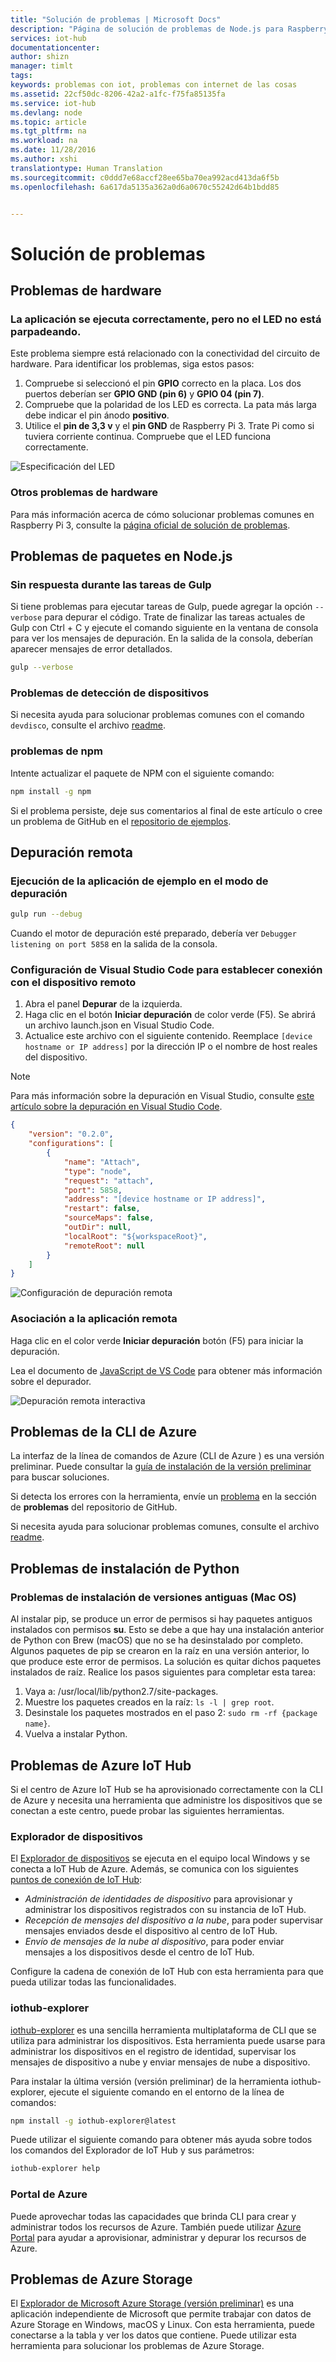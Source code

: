 ```yaml
---
title: "Solución de problemas | Microsoft Docs"
description: "Página de solución de problemas de Node.js para Raspberry Pi"
services: iot-hub
documentationcenter: 
author: shizn
manager: timlt
tags: 
keywords: problemas con iot, problemas con internet de las cosas
ms.assetid: 22cf50dc-8206-42a2-a1fc-f75fa85135fa
ms.service: iot-hub
ms.devlang: node
ms.topic: article
ms.tgt_pltfrm: na
ms.workload: na
ms.date: 11/28/2016
ms.author: xshi
translationtype: Human Translation
ms.sourcegitcommit: c0ddd7e68accf28ee65ba70ea992acd413da6f5b
ms.openlocfilehash: 6a617da5135a362a0d6a0670c55242d64b1bdd85


---
```

# <a name="troubleshooting"></a>Solución de problemas
## <a name="hardware-issues"></a>Problemas de hardware
### <a name="the-application-runs-well-but-the-led-is-not-blinking"></a>La aplicación se ejecuta correctamente, pero no el LED no está parpadeando.
Este problema siempre está relacionado con la conectividad del circuito de hardware. Para identificar los problemas, siga estos pasos:

1. Compruebe si seleccionó el pin **GPIO** correcto en la placa. Los dos puertos deberían ser **GPIO GND (pin 6)** y **GPIO 04 (pin 7)**.
2. Compruebe que la polaridad de los LED es correcta. La pata más larga debe indicar el pin ánodo **positivo**.
3. Utilice el **pin de 3,3 v** y el **pin GND** de Raspberry Pi 3. Trate Pi como si tuviera corriente continua. Compruebe que el LED funciona correctamente.

![Especificación del LED](media/iot-hub-raspberry-pi-lessons/troubleshooting/led_spec.png)

### <a name="other-hardware-issues"></a>Otros problemas de hardware
Para más información acerca de cómo solucionar problemas comunes en Raspberry Pi 3, consulte la [página oficial de solución de problemas](http://elinux.org/R-Pi_Troubleshooting).

## <a name="nodejs-package-issues"></a>Problemas de paquetes en Node.js
### <a name="no-response-during-gulp-tasks"></a>Sin respuesta durante las tareas de Gulp
Si tiene problemas para ejecutar tareas de Gulp, puede agregar la opción `--verbose` para depurar el código. Trate de finalizar las tareas actuales de Gulp con Ctrl + C y ejecute el comando siguiente en la ventana de consola para ver los mensajes de depuración. En la salida de la consola, deberían aparecer mensajes de error detallados.

```bash
gulp --verbose
```

### <a name="device-discovery-issues"></a>Problemas de detección de dispositivos
Si necesita ayuda para solucionar problemas comunes con el comando `devdisco`, consulte el archivo [readme](https://github.com/Azure/device-discovery-cli/blob/develop/readme.md).

### <a name="npm-issues"></a>problemas de npm
Intente actualizar el paquete de NPM con el siguiente comando:

```bash
npm install -g npm
```

Si el problema persiste, deje sus comentarios al final de este artículo o cree un problema de GitHub en el [repositorio de ejemplos](https://github.com/Azure-Samples/iot-hub-node-raspberrypi-getting-started).

## <a name="remote-debugging"></a>Depuración remota
### <a name="run-the-sample-application-in-debug-mode"></a>Ejecución de la aplicación de ejemplo en el modo de depuración
```bash
gulp run --debug
```

Cuando el motor de depuración esté preparado, debería ver ```Debugger listening on port 5858``` en la salida de la consola.

### <a name="configure-visual-studio-code-to-connect-to-the-remote-device"></a>Configuración de Visual Studio Code para establecer conexión con el dispositivo remoto
1. Abra el panel **Depurar** de la izquierda.
2. Haga clic en el botón **Iniciar depuración** de color verde (F5). Se abrirá un archivo launch.json en Visual Studio Code.
3. Actualice este archivo con el siguiente contenido. Reemplace `[device hostname or IP address]` por la dirección IP o el nombre de host reales del dispositivo.

> [!NOTE]
> Para más información sobre la depuración en Visual Studio, consulte [este artículo sobre la depuración en Visual Studio Code](https://code.visualstudio.com/Docs/editor/debugging#_launchjson-attributes).


```json
{
    "version": "0.2.0",
    "configurations": [
        {
            "name": "Attach",
            "type": "node",
            "request": "attach",
            "port": 5858,
            "address": "[device hostname or IP address]",
            "restart": false,
            "sourceMaps": false,
            "outDir": null,
            "localRoot": "${workspaceRoot}",
            "remoteRoot": null
        }
    ]
}
```

![Configuración de depuración remota](media/iot-hub-raspberry-pi-lessons/troubleshooting/remote_debugging_configuration.png)

### <a name="attach-to-the-remote-application"></a>Asociación a la aplicación remota
Haga clic en el color verde **Iniciar depuración** botón (F5) para iniciar la depuración.

Lea el documento de [JavaScript de VS Code](https://code.visualstudio.com/docs/languages/javascript#_debugging) para obtener más información sobre el depurador.

![Depuración remota interactiva](media/iot-hub-raspberry-pi-lessons/troubleshooting/remote_debugging_interactive.png)

## <a name="azure-cli-issues"></a>Problemas de la CLI de Azure
La interfaz de la línea de comandos de Azure (CLI de Azure ) es una versión preliminar. Puede consultar la [guía de instalación de la versión preliminar](https://github.com/Azure/azure-cli/blob/master/doc/preview_install_guide.md) para buscar soluciones.

Si detecta los errores con la herramienta, envíe un [problema](https://github.com/Azure/azure-cli/issues) en la sección de **problemas** del repositorio de GitHub.

Si necesita ayuda para solucionar problemas comunes, consulte el archivo [readme](https://github.com/Azure/azure-cli/blob/master/README.rst).

## <a name="python-installation-issues"></a>Problemas de instalación de Python
### <a name="legacy-installation-issues-macos"></a>Problemas de instalación de versiones antiguas (Mac OS)
Al instalar pip, se produce un error de permisos si hay paquetes antiguos instalados con permisos **su**. Esto se debe a que hay una instalación anterior de Python con Brew (macOS) que no se ha desinstalado por completo. Algunos paquetes de pip se crearon en la raíz en una versión anterior, lo que produce este error de permisos. La solución es quitar dichos paquetes instalados de raíz. Realice los pasos siguientes para completar esta tarea:

1. Vaya a: /usr/local/lib/python2.7/site-packages.
2. Muestre los paquetes creados en la raíz: `ls -l | grep root`.
3. Desinstale los paquetes mostrados en el paso 2: `sudo rm -rf {package name}`.
4. Vuelva a instalar Python.

## <a name="azure-iot-hub-issues"></a>Problemas de Azure IoT Hub
Si el centro de Azure IoT Hub se ha aprovisionado correctamente con la CLI de Azure y necesita una herramienta que administre los dispositivos que se conectan a este centro, puede probar las siguientes herramientas.

### <a name="device-explorer"></a>Explorador de dispositivos
El [Explorador de dispositivos](https://github.com/Azure/azure-iot-sdks/blob/master/tools/DeviceExplorer/doc/how_to_use_device_explorer.md) se ejecuta en el equipo local Windows y se conecta a IoT Hub de Azure. Además, se comunica con los siguientes [puntos de conexión de IoT Hub](iot-hub-devguide.md):

* *Administración de identidades de dispositivo* para aprovisionar y administrar los dispositivos registrados con su instancia de IoT Hub.
* *Recepción de mensajes del dispositivo a la nube*, para poder supervisar mensajes enviados desde el dispositivo al centro de IoT Hub.
* *Envío de mensajes de la nube al dispositivo*, para poder enviar mensajes a los dispositivos desde el centro de IoT Hub.

Configure la cadena de conexión de IoT Hub con esta herramienta para que pueda utilizar todas las funcionalidades.

### <a name="iothub-explorer"></a>iothub-explorer
[iothub-explorer](https://github.com/Azure/azure-iot-sdks/blob/master/tools/iothub-explorer/readme.md) es una sencilla herramienta multiplataforma de CLI que se utiliza para administrar los dispositivos. Esta herramienta puede usarse para administrar los dispositivos en el registro de identidad, supervisar los mensajes de dispositivo a nube y enviar mensajes de nube a dispositivo.

Para instalar la última versión (versión preliminar) de la herramienta iothub-explorer, ejecute el siguiente comando en el entorno de la línea de comandos:

```bash
npm install -g iothub-explorer@latest
```

Puede utilizar el siguiente comando para obtener más ayuda sobre todos los comandos del Explorador de IoT Hub y sus parámetros:

```bash
iothub-explorer help
```

### <a name="azure-portal"></a>Portal de Azure
Puede aprovechar todas las capacidades que brinda CLI para crear y administrar todos los recursos de Azure. También puede utilizar [Azure Portal](../azure-portal-overview.md) para ayudar a aprovisionar, administrar y depurar los recursos de Azure.

## <a name="azure-storage-issues"></a>Problemas de Azure Storage
El [Explorador de Microsoft Azure Storage (versión preliminar)](http://storageexplorer.com) es una aplicación independiente de Microsoft que permite trabajar con datos de Azure Storage en Windows, macOS y Linux. Con esta herramienta, puede conectarse a la tabla y ver los datos que contiene. Puede utilizar esta herramienta para solucionar los problemas de Azure Storage.




<!--HONumber=Dec16_HO1-->


